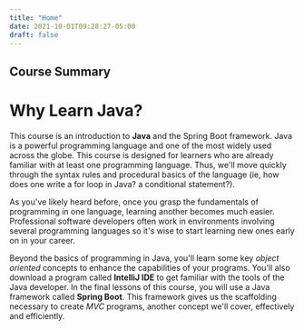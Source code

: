 ```yaml
---
title: "Home"
date: 2021-10-01T09:28:27-05:00
draft: false
---
```


## Course Summary

# Why Learn Java?

This course is an introduction to **Java** and the Spring Boot framework. Java is a
powerful programming language and one of the most widely used across the globe. 
This course is designed for learners who are already familiar with at least one
programming language. Thus, we'll move quickly through the syntax rules and
procedural basics of the language (ie, how does one write a for loop in Java? a 
conditional statement?). 

As you've likely heard before, once you grasp the fundamentals of programming in 
one language, learning another becomes much easier. Professional software 
developers often work in environments involving several programming languages so 
it's wise to start learning new ones early on in your career. 

Beyond the basics of programming in Java, you'll learn some key *object oriented*
concepts to enhance the capabilities of your programs. You'll also download a 
program called **IntelliJ IDE** to get familiar with the tools of the Java developer.
In the final lessons of this course, you will use a Java framework called **Spring Boot**.
This framework gives us the scaffolding necessary to create *MVC* programs, another
concept we'll cover, effectively and efficiently.
